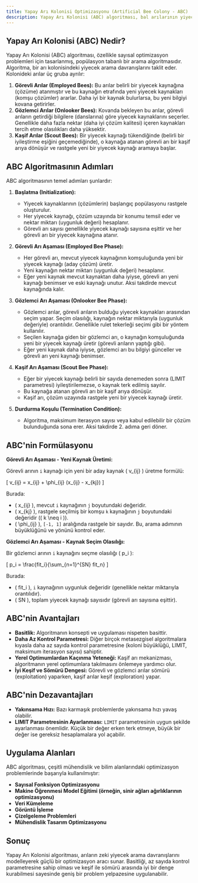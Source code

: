 ```yaml
---
title: Yapay Arı Kolonisi Optimizasyonu (Artificial Bee Colony - ABC)
description: Yapay Arı Kolonisi (ABC) algoritması, bal arılarının yiyecek arama davranışlarından esinlenerek Derviş Karaboğa tarafından 2005 yılında geliştirilmiş bir metasezgisel optimizasyon algoritmasıdır.
---
```


## Yapay Arı Kolonisi (ABC) Nedir?

Yapay Arı Kolonisi (ABC) algoritması, özellikle sayısal optimizasyon problemleri için tasarlanmış, popülasyon tabanlı bir arama algoritmasıdır. Algoritma, bir arı kolonisindeki yiyecek arama davranışlarını taklit eder. Kolonideki arılar üç gruba ayrılır:

1.  **Görevli Arılar (Employed Bees):** Bu arılar belirli bir yiyecek kaynağına (çözüme) atanmıştır ve bu kaynağın etrafında yeni yiyecek kaynakları (komşu çözümler) ararlar. Daha iyi bir kaynak bulurlarsa, bu yeni bilgiyi kovana getirirler.
2.  **Gözlemci Arılar (Onlooker Bees):** Kovanda bekleyen bu arılar, görevli arıların getirdiği bilgilere (danslarına) göre yiyecek kaynaklarını seçerler. Genellikle daha fazla nektar (daha iyi çözüm kalitesi) içeren kaynakları tercih etme olasılıkları daha yüksektir.
3.  **Kaşif Arılar (Scout Bees):** Bir yiyecek kaynağı tükendiğinde (belirli bir iyileştirme eşiğini geçemediğinde), o kaynağa atanan görevli arı bir kaşif arıya dönüşür ve rastgele yeni bir yiyecek kaynağı aramaya başlar.

## ABC Algoritmasının Adımları

ABC algoritmasının temel adımları şunlardır:

1.  **Başlatma (Initialization):**
    *   Yiyecek kaynaklarının (çözümlerin) başlangıç popülasyonu rastgele oluşturulur.
    *   Her yiyecek kaynağı, çözüm uzayında bir konumu temsil eder ve nektar miktarı (uygunluk değeri) hesaplanır.
    *   Görevli arı sayısı genellikle yiyecek kaynağı sayısına eşittir ve her görevli arı bir yiyecek kaynağına atanır.

2.  **Görevli Arı Aşaması (Employed Bee Phase):**
    *   Her görevli arı, mevcut yiyecek kaynağının komşuluğunda yeni bir yiyecek kaynağı (aday çözüm) üretir.
    *   Yeni kaynağın nektar miktarı (uygunluk değeri) hesaplanır.
    *   Eğer yeni kaynak mevcut kaynaktan daha iyiyse, görevli arı yeni kaynağı benimser ve eski kaynağı unutur. Aksi takdirde mevcut kaynağında kalır.

3.  **Gözlemci Arı Aşaması (Onlooker Bee Phase):**
    *   Gözlemci arılar, görevli arıların bulduğu yiyecek kaynakları arasından seçim yapar. Seçim olasılığı, kaynağın nektar miktarıyla (uygunluk değeriyle) orantılıdır. Genellikle rulet tekerleği seçimi gibi bir yöntem kullanılır.
    *   Seçilen kaynağa giden bir gözlemci arı, o kaynağın komşuluğunda yeni bir yiyecek kaynağı üretir (görevli arıların yaptığı gibi).
    *   Eğer yeni kaynak daha iyiyse, gözlemci arı bu bilgiyi günceller ve görevli arı yeni kaynağı benimser.

4.  **Kaşif Arı Aşaması (Scout Bee Phase):**
    *   Eğer bir yiyecek kaynağı belirli bir sayıda denemeden sonra (LIMIT parametresi) iyileştirilemezse, o kaynak terk edilmiş sayılır.
    *   Bu kaynağa atanan görevli arı bir kaşif arıya dönüşür.
    *   Kaşif arı, çözüm uzayında rastgele yeni bir yiyecek kaynağı üretir.

5.  **Durdurma Koşulu (Termination Condition):**
    *   Algoritma, maksimum iterasyon sayısı veya kabul edilebilir bir çözüm bulunduğunda sona erer. Aksi takdirde 2. adıma geri döner.

## ABC'nin Formülasyonu

**Görevli Arı Aşaması - Yeni Kaynak Üretimi:**

Görevli arının `i` kaynağı için yeni bir aday kaynak \( v_{ij} \) üretme formülü:

\[ v_{ij} = x_{ij} + \phi_{ij} (x_{ij} - x_{kj}) \]

Burada:
*   \( x_{ij} \), mevcut `i` kaynağının `j` boyutundaki değeridir.
*   \( x_{kj} \), rastgele seçilmiş bir komşu `k` kaynağının `j` boyutundaki değeridir (\( k \neq i \)).
*   \( \phi_{ij} \), `[-1, 1]` aralığında rastgele bir sayıdır. Bu, arama adımının büyüklüğünü ve yönünü kontrol eder.

**Gözlemci Arı Aşaması - Kaynak Seçim Olasılığı:**

Bir gözlemci arının `i` kaynağını seçme olasılığı \( p_i \):

\[ p_i = \frac{fit_i}{\sum_{n=1}^{SN} fit_n} \]

Burada:
*   \( fit_i \), `i` kaynağının uygunluk değeridir (genellikle nektar miktarıyla orantılıdır).
*   \( SN \), toplam yiyecek kaynağı sayısıdır (görevli arı sayısına eşittir).

## ABC'nin Avantajları

*   **Basitlik:** Algoritmanın konsepti ve uygulaması nispeten basittir.
*   **Daha Az Kontrol Parametresi:** Diğer birçok metasezgisel algoritmalara kıyasla daha az sayıda kontrol parametresine (koloni büyüklüğü, LIMIT, maksimum iterasyon sayısı) sahiptir.
*   **Yerel Optimumlardan Kaçınma Yeteneği:** Kaşif arı mekanizması, algoritmanın yerel optimumlara takılmasını önlemeye yardımcı olur.
*   **İyi Keşif ve Sömürü Dengesi:** Görevli ve gözlemci arılar sömürü (exploitation) yaparken, kaşif arılar keşif (exploration) yapar.

## ABC'nin Dezavantajları

*   **Yakınsama Hızı:** Bazı karmaşık problemlerde yakınsama hızı yavaş olabilir.
*   **LIMIT Parametresinin Ayarlanması:** `LIMIT` parametresinin uygun şekilde ayarlanması önemlidir. Küçük bir değer erken terk etmeye, büyük bir değer ise gereksiz hesaplamalara yol açabilir.

## Uygulama Alanları

ABC algoritması, çeşitli mühendislik ve bilim alanlarındaki optimizasyon problemlerinde başarıyla kullanılmıştır:

*   **Sayısal Fonksiyon Optimizasyonu**
*   **Makine Öğrenmesi Model Eğitimi (örneğin, sinir ağları ağırlıklarının optimizasyonu)**
*   **Veri Kümeleme**
*   **Görüntü İşleme**
*   **Çizelgeleme Problemleri**
*   **Mühendislik Tasarım Optimizasyonu**

## Sonuç

Yapay Arı Kolonisi algoritması, arıların zeki yiyecek arama davranışlarını modelleyerek güçlü bir optimizasyon aracı sunar. Basitliği, az sayıda kontrol parametresine sahip olması ve keşif ile sömürü arasında iyi bir denge kurabilmesi sayesinde geniş bir problem yelpazesine uygulanabilir. 